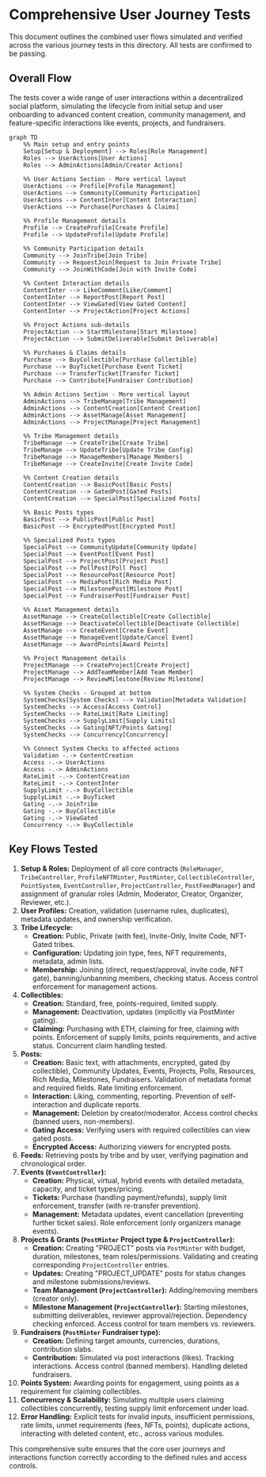 # Comprehensive User Journey Tests

This document outlines the combined user flows simulated and verified across the various journey tests in this directory. All tests are confirmed to be passing.

## Overall Flow

The tests cover a wide range of user interactions within a decentralized social platform, simulating the lifecycle from initial setup and user onboarding to advanced content creation, community management, and feature-specific interactions like events, projects, and fundraisers.

```mermaid
graph TD
    %% Main setup and entry points
    Setup[Setup & Deployment] --> Roles[Role Management]
    Roles --> UserActions[User Actions]
    Roles --> AdminActions[Admin/Creator Actions]
    
    %% User Actions Section - More vertical layout
    UserActions --> Profile[Profile Management]
    UserActions --> Community[Community Participation]
    UserActions --> ContentInter[Content Interaction]
    UserActions --> Purchase[Purchases & Claims]
    
    %% Profile Management details
    Profile --> CreateProfile[Create Profile]
    Profile --> UpdateProfile[Update Profile]
    
    %% Community Participation details
    Community --> JoinTribe[Join Tribe]
    Community --> RequestJoin[Request to Join Private Tribe]
    Community --> JoinWithCode[Join with Invite Code]
    
    %% Content Interaction details
    ContentInter --> LikeComment[Like/Comment]
    ContentInter --> ReportPost[Report Post]
    ContentInter --> ViewGated[View Gated Content]
    ContentInter --> ProjectAction[Project Actions]
    
    %% Project Actions sub-details
    ProjectAction --> StartMilestone[Start Milestone]
    ProjectAction --> SubmitDeliverable[Submit Deliverable]
    
    %% Purchases & Claims details
    Purchase --> BuyCollectible[Purchase Collectible]
    Purchase --> BuyTicket[Purchase Event Ticket]
    Purchase --> TransferTicket[Transfer Ticket]
    Purchase --> Contribute[Fundraiser Contribution]
    
    %% Admin Actions Section - More vertical layout
    AdminActions --> TribeManage[Tribe Management]
    AdminActions --> ContentCreation[Content Creation]
    AdminActions --> AssetManage[Asset Management]
    AdminActions --> ProjectManage[Project Management]
    
    %% Tribe Management details
    TribeManage --> CreateTribe[Create Tribe]
    TribeManage --> UpdateTribe[Update Tribe Config]
    TribeManage --> ManageMembers[Manage Members]
    TribeManage --> CreateInvite[Create Invite Code]
    
    %% Content Creation details
    ContentCreation --> BasicPost[Basic Posts]
    ContentCreation --> GatedPost[Gated Posts]
    ContentCreation --> SpecialPost[Specialized Posts]
    
    %% Basic Posts types
    BasicPost --> PublicPost[Public Post]
    BasicPost --> EncryptedPost[Encrypted Post]
    
    %% Specialized Posts types
    SpecialPost --> CommunityUpdate[Community Update]
    SpecialPost --> EventPost[Event Post]
    SpecialPost --> ProjectPost[Project Post]
    SpecialPost --> PollPost[Poll Post]
    SpecialPost --> ResourcePost[Resource Post]
    SpecialPost --> MediaPost[Rich Media Post]
    SpecialPost --> MilestonePost[Milestone Post]
    SpecialPost --> FundraiserPost[Fundraiser Post]
    
    %% Asset Management details
    AssetManage --> CreateCollectible[Create Collectible]
    AssetManage --> DeactivateCollectible[Deactivate Collectible]
    AssetManage --> CreateEvent[Create Event]
    AssetManage --> ManageEvent[Update/Cancel Event]
    AssetManage --> AwardPoints[Award Points]
    
    %% Project Management details
    ProjectManage --> CreateProject[Create Project]
    ProjectManage --> AddTeamMember[Add Team Member]
    ProjectManage --> ReviewMilestone[Review Milestone]
    
    %% System Checks - Grouped at bottom
    SystemChecks[System Checks] --> Validation[Metadata Validation]
    SystemChecks --> Access[Access Control]
    SystemChecks --> RateLimit[Rate Limiting]
    SystemChecks --> SupplyLimit[Supply Limits]
    SystemChecks --> Gating[NFT/Points Gating]
    SystemChecks --> Concurrency[Concurrency]
    
    %% Connect System Checks to affected actions
    Validation -.-> ContentCreation
    Access -.-> UserActions
    Access -.-> AdminActions
    RateLimit -.-> ContentCreation
    RateLimit -.-> ContentInter
    SupplyLimit -.-> BuyCollectible
    SupplyLimit -.-> BuyTicket
    Gating -.-> JoinTribe
    Gating -.-> BuyCollectible
    Gating -.-> ViewGated
    Concurrency -.-> BuyCollectible
```

## Key Flows Tested

1.  **Setup & Roles:** Deployment of all core contracts (`RoleManager`, `TribeController`, `ProfileNFTMinter`, `PostMinter`, `CollectibleController`, `PointSystem`, `EventController`, `ProjectController`, `PostFeedManager`) and assignment of granular roles (Admin, Moderator, Creator, Organizer, Reviewer, etc.).
2.  **User Profiles:** Creation, validation (username rules, duplicates), metadata updates, and ownership verification.
3.  **Tribe Lifecycle:**
    *   **Creation:** Public, Private (with fee), Invite-Only, Invite Code, NFT-Gated tribes.
    *   **Configuration:** Updating join type, fees, NFT requirements, metadata, admin lists.
    *   **Membership:** Joining (direct, request/approval, invite code, NFT gate), banning/unbanning members, checking status. Access control enforcement for management actions.
4.  **Collectibles:**
    *   **Creation:** Standard, free, points-required, limited supply.
    *   **Management:** Deactivation, updates (implicitly via PostMinter gating).
    *   **Claiming:** Purchasing with ETH, claiming for free, claiming with points. Enforcement of supply limits, points requirements, and active status. Concurrent claim handling tested.
5.  **Posts:**
    *   **Creation:** Basic text, with attachments, encrypted, gated (by collectible), Community Updates, Events, Projects, Polls, Resources, Rich Media, Milestones, Fundraisers. Validation of metadata format and required fields. Rate limiting enforcement.
    *   **Interaction:** Liking, commenting, reporting. Prevention of self-interaction and duplicate reports.
    *   **Management:** Deletion by creator/moderator. Access control checks (banned users, non-members).
    *   **Gating Access:** Verifying users with required collectibles can view gated posts.
    *   **Encrypted Access:** Authorizing viewers for encrypted posts.
6.  **Feeds:** Retrieving posts by tribe and by user, verifying pagination and chronological order.
7.  **Events (`EventController`):**
    *   **Creation:** Physical, virtual, hybrid events with detailed metadata, capacity, and ticket types/pricing.
    *   **Tickets:** Purchase (handling payment/refunds), supply limit enforcement, transfer (with re-transfer prevention).
    *   **Management:** Metadata updates, event cancellation (preventing further ticket sales). Role enforcement (only organizers manage events).
8.  **Projects & Grants (`PostMinter` Project type & `ProjectController`):**
    *   **Creation:** Creating "PROJECT" posts via `PostMinter` with budget, duration, milestones, team roles/permissions. Validating and creating corresponding `ProjectController` entries.
    *   **Updates:** Creating "PROJECT_UPDATE" posts for status changes and milestone submissions/reviews.
    *   **Team Management (`ProjectController`):** Adding/removing members (creator only).
    *   **Milestone Management (`ProjectController`):** Starting milestones, submitting deliverables, reviewer approval/rejection. Dependency checking enforced. Access control for team members vs. reviewers.
9.  **Fundraisers (`PostMinter` Fundraiser type):**
    *   **Creation:** Defining target amounts, currencies, durations, contribution slabs.
    *   **Contribution:** Simulated via post interactions (likes). Tracking interactions. Access control (banned members). Handling deleted fundraisers.
10. **Points System:** Awarding points for engagement, using points as a requirement for claiming collectibles.
11. **Concurrency & Scalability:** Simulating multiple users claiming collectibles concurrently, testing supply limit enforcement under load.
12. **Error Handling:** Explicit tests for invalid inputs, insufficient permissions, rate limits, unmet requirements (fees, NFTs, points), duplicate actions, interacting with deleted content, etc., across various modules.

This comprehensive suite ensures that the core user journeys and interactions function correctly according to the defined rules and access controls. 